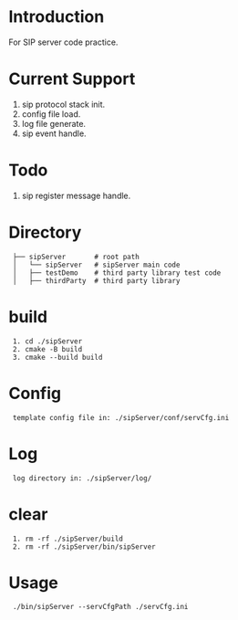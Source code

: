 # Introduction

For SIP server code practice.

# Current Support

1. sip protocol stack init.
2. config file load.
3. log file generate.
4. sip event handle.

# Todo

1. sip register message handle.

# Directory

```
 ├── sipServer       # root path
 │   └── sipServer   # sipServer main code
 │   ├── testDemo    # third party library test code
 │   ├── thirdParty  # third party library
```

# build

``` command
 1. cd ./sipServer
 2. cmake -B build
 3. cmake --build build
```

# Config

``` command
 template config file in: ./sipServer/conf/servCfg.ini 
```

# Log

``` command
 log directory in: ./sipServer/log/
```

# clear

``` command
 1. rm -rf ./sipServer/build
 2. rm -rf ./sipServer/bin/sipServer
```

# Usage

``` command
 ./bin/sipServer --servCfgPath ./servCfg.ini
```